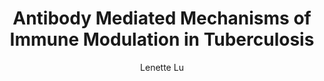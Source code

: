 ---
author: Lenette Lu
funder: National Institutes of Health (US)
layout: grant
link:
- https://www.niaid.nih.gov//sites/default/files/K08-Lenette-Lu-Application.pdf
- https://www.niaid.nih.gov//sites/default/files/K08-Lenette-Lu-Summary-Statement.pdf
link_name:
- Proposal
- Summary Statement
program: K08
status: funded
title: Antibody Mediated Mechanisms of Immune Modulation in Tuberculosis
year: 2016
---